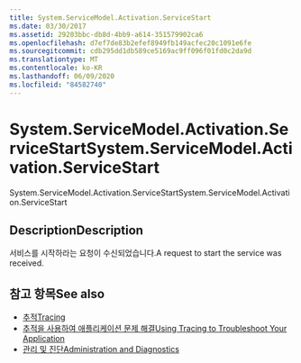 ```yaml
---
title: System.ServiceModel.Activation.ServiceStart
ms.date: 03/30/2017
ms.assetid: 29203bbc-db8d-4bb9-a614-351579902ca6
ms.openlocfilehash: d7ef7de83b2efef8949fb149acfec20c1091e6fe
ms.sourcegitcommit: cdb295dd1db589ce5169ac9ff096f01fd0c2da9d
ms.translationtype: MT
ms.contentlocale: ko-KR
ms.lasthandoff: 06/09/2020
ms.locfileid: "84582740"
---
```

# <a name="systemservicemodelactivationservicestart"></a><span data-ttu-id="2d6cf-102">System.ServiceModel.Activation.ServiceStart</span><span class="sxs-lookup"><span data-stu-id="2d6cf-102">System.ServiceModel.Activation.ServiceStart</span></span>
<span data-ttu-id="2d6cf-103">System.ServiceModel.Activation.ServiceStart</span><span class="sxs-lookup"><span data-stu-id="2d6cf-103">System.ServiceModel.Activation.ServiceStart</span></span>  
  
## <a name="description"></a><span data-ttu-id="2d6cf-104">Description</span><span class="sxs-lookup"><span data-stu-id="2d6cf-104">Description</span></span>  
 <span data-ttu-id="2d6cf-105">서비스를 시작하라는 요청이 수신되었습니다.</span><span class="sxs-lookup"><span data-stu-id="2d6cf-105">A request to start the service was received.</span></span>  
  
## <a name="see-also"></a><span data-ttu-id="2d6cf-106">참고 항목</span><span class="sxs-lookup"><span data-stu-id="2d6cf-106">See also</span></span>

- [<span data-ttu-id="2d6cf-107">추적</span><span class="sxs-lookup"><span data-stu-id="2d6cf-107">Tracing</span></span>](index.md)
- [<span data-ttu-id="2d6cf-108">추적을 사용하여 애플리케이션 문제 해결</span><span class="sxs-lookup"><span data-stu-id="2d6cf-108">Using Tracing to Troubleshoot Your Application</span></span>](using-tracing-to-troubleshoot-your-application.md)
- [<span data-ttu-id="2d6cf-109">관리 및 진단</span><span class="sxs-lookup"><span data-stu-id="2d6cf-109">Administration and Diagnostics</span></span>](../index.md)
